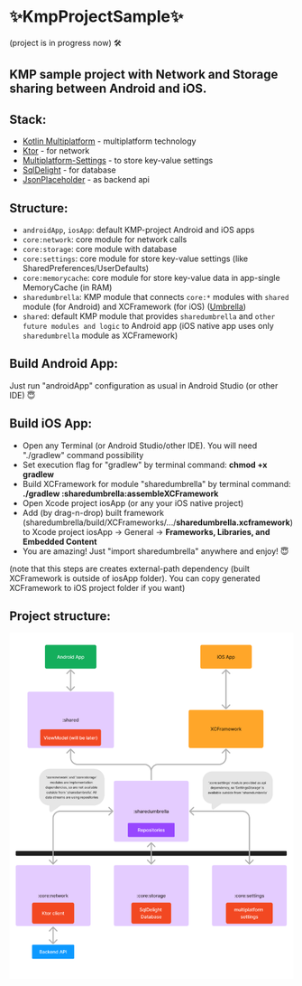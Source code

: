 # ✨KmpProjectSample✨

(project is in progress now) 🛠️

## KMP sample project with **Network** and **Storage** sharing between Android and iOS.

## Stack:
- [Kotlin Multiplatform](https://kotlinlang.org/docs/multiplatform.html) - multiplatform technology
- [Ktor](https://ktor.io/) - for network
- [Multiplatform-Settings](https://github.com/russhwolf/multiplatform-settings) - to store key-value settings
- [SqlDelight](https://github.com/cashapp/sqldelight) - for database
- [JsonPlaceholder](https://jsonplaceholder.typicode.com) - as backend api

## Structure:
- `androidApp`, `iosApp`: default KMP-project Android and iOS apps
- `core:network`: core module for network calls
- `core:storage`: core module with database
- `core:settings`: core module for store key-value settings (like SharedPreferences/UserDefaults)
- `core:memorycache`: core module for store key-value data in app-single MemoryCache (in RAM)
- `sharedumbrella`: KMP module that connects `core:*` modules with `shared` module (for Android) and XCFramework (for iOS) ([Umbrella](https://www.jetbrains.com/help/kotlin-multiplatform-dev/multiplatform-project-configuration.html#several-shared-modules))
- `shared`: default KMP module that provides `sharedumbrella` and `other future modules and logic` to Android app (iOS native app uses only `sharedumbrella` module as XCFramework)

## Build Android App:
Just run "androidApp" configuration as usual in Android Studio (or other IDE) 😇

## Build iOS App:
- Open any Terminal (or Android Studio/other IDE). You will need "./gradlew" command possibility
- Set execution flag for "gradlew" by terminal command: **chmod +x gradlew**
- Build XCFramework for module "sharedumbrella" by terminal command: **./gradlew :sharedumbrella:assembleXCFramework**
- Open Xcode project iosApp (or any your iOS native project)
- Add (by drag-n-drop) built framework (sharedumbrella/build/XCFrameworks/.../**sharedumbrella.xcframework**) to Xcode project iosApp -> General -> **Frameworks, Libraries, and Embedded Content**
- You are amazing! Just "import sharedumbrella" anywhere and enjoy! 😇

(note that this steps are creates external-path dependency (built XCFramework is outside of iosApp folder). You can copy generated XCFramework to iOS project folder if you want)

## Project structure:
![picture](project_structure.png)